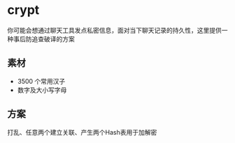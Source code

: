 # crypt

你可能会想通过聊天工具发点私密信息，面对当下聊天记录的持久性，这里提供一种事后防追查破译的方案

## 素材
* 3500 个常用汉子
* 数字及大小写字母

## 方案

打乱、任意两个建立关联、产生两个Hash表用于加解密
